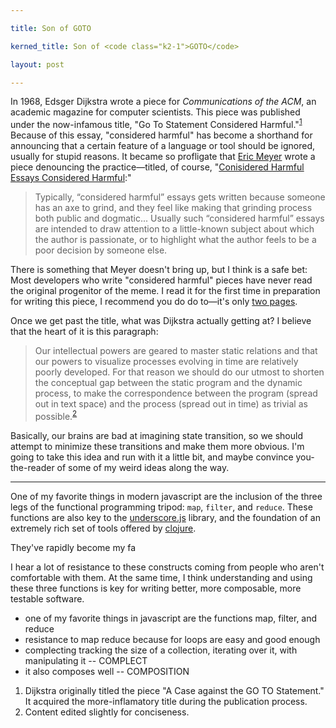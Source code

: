 ```yaml
---

title: Son of GOTO

kerned_title: Son of <code class="k2-1">GOTO</code>

layout: post

---
```


In 1968, Edsger Dijkstra wrote a piece for *Communications of the ACM*, an academic magazine for computer scientists. This piece was published under the now-infamous title, "Go To Statement Considered Harmful."<sup>[1]</sup> Because of this essay, "considered harmful" has become a shorthand for announcing that a certain feature of a language or tool should be ignored, usually for stupid reasons. It became so profligate that [Eric Meyer](https://twitter.com/meyerweb) wrote a piece denouncing the practice&mdash;titled, of course, "[Conisidered Harmful Essays Considered Harmful](http://meyerweb.com/eric/comment/chech.html):"

> Typically, “considered harmful” essays gets written because someone has an axe to grind, and they feel like making that grinding process both public and dogmatic... Usually such “considered harmful” essays are intended to draw attention to a little-known subject about which the author is passionate, or to highlight what the author feels to be a poor decision by someone else.

There is something that Meyer doesn't bring up, but I think is a safe bet: Most developers who write "considered harmful" pieces have never read the original progenitor of the meme. I read it for the first time in preparation for writing this piece, I recommend you do do to&mdash;it's only [two pages](http://bioinfo.uib.es/~joemiro/teach/material/escritura/gotoharmfulCol.pdf).

Once we get past the title, what was Dijkstra actually getting at? I believe that the heart of it is this paragraph:

> Our intellectual powers are geared to master static relations and that our powers to visualize processes evolving in time are relatively poorly developed. For that reason we should do our utmost to shorten the conceptual gap between the static program and the dynamic process, to make the correspondence between the program (spread out in text space) and the process (spread out in time) as trivial as possible.<sup>[2]</sup>

Basically, our brains are bad at imagining state transition, so we should attempt to minimize these transitions and make them more obvious. I'm going to take this idea and run with it a little bit, and maybe convince you-the-reader of some of my weird ideas along the way.

----

One of my favorite things in modern javascript are the inclusion of the three legs of the functional programming tripod: `map`, `filter`, and `reduce`. These functions are also key to the [underscore.js](http://underscorejs.org/) library, and the foundation of an extremely rich set of tools offered by [clojure](http://clojure.org/sequences).



They've rapidly become my fa

I hear a lot of resistance to these constructs coming from people who aren't comfortable with them. At the same time, I think understanding and using these three functions is key for writing better, more composable, more testable software.



* one of my favorite things in javascript are the functions map, filter, and reduce
* resistance to map reduce because for loops are easy and good enough
* complecting tracking the size of a collection, iterating over it, with manipulating it -- COMPLECT
* it also composes well -- COMPOSITION


<ol class="footnotes">
  <li id="f2-1">Dijkstra originally titled the piece "A Case against the GO TO Statement." It acquired the more-inflamatory title during the publication process.</li>
  <li id="f2-2">Content edited slightly for conciseness.</li>
</ol>

[1]: #f2-1
[2]: #f2-2
